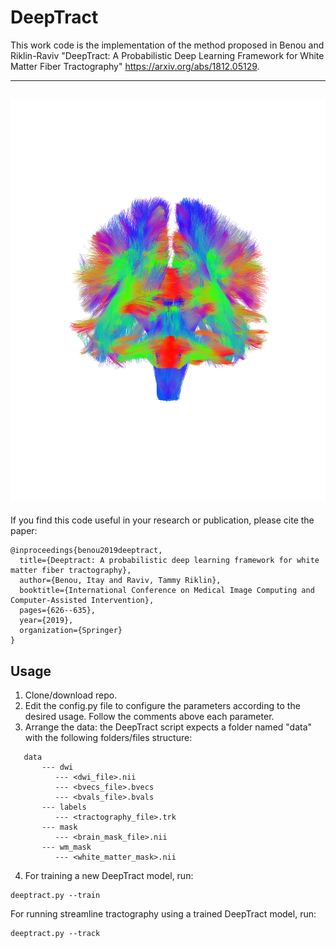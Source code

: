 # DeepTract
This work code is the implementation of the method proposed in Benou and Riklin-Raviv "DeepTract: A Probabilistic Deep Learning Framework for White Matter Fiber Tractography" https://arxiv.org/abs/1812.05129. 

----------
![Alt text](tracking_examples/DeepTract1.png?raw=true "Title")
----------

If you find this code useful in your research or publication, please cite the paper:
```
@inproceedings{benou2019deeptract,
  title={Deeptract: A probabilistic deep learning framework for white matter fiber tractography},
  author={Benou, Itay and Raviv, Tammy Riklin},
  booktitle={International Conference on Medical Image Computing and Computer-Assisted Intervention},
  pages={626--635},
  year={2019},
  organization={Springer}
}
```

## Usage
1) Clone/download repo.
2) Edit the config.py file to configure the parameters according to the desired usage. Follow the comments above each parameter.
3) Arrange the data: the DeepTract script expects a folder named "data" with the following folders/files structure:
```
   data
       --- dwi
          --- <dwi_file>.nii
          --- <bvecs_file>.bvecs
          --- <bvals_file>.bvals
       --- labels
          --- <tractography_file>.trk
       --- mask
          --- <brain_mask_file>.nii
       --- wm_mask
          --- <white_matter_mask>.nii
```
4) For training a new DeepTract model, run:
```
deeptract.py --train
```
For running streamline tractography using a trained DeepTract model, run:
```
deeptract.py --track
```
